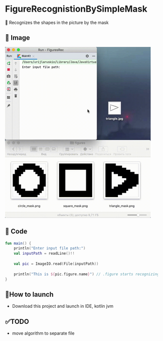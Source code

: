 # FigureRecognistionBySimpleMask
:eyes: Recognizes the shapes in the picture by the mask

## :iphone: Image
<img src="https://github.com/yoloroy/FigureRecognistionBySimpleMask/blob/master/readmeRes/usageImage.gif" width="480" height="560">

## :hammer: Code
```kotlin
fun main() {
    println("Enter input file path:")
    val inputPath = readLine()!!

    val pic = ImageIO.read(File(inputPath))

    println("This is ${pic.figure.name}") // .figure starts recognizing and returns enum object
}
```

## :rocket:How to launch
* Download this project and launch in IDE, kotlin jvm

## :white_check_mark:TODO
* move algorithm to separate file
